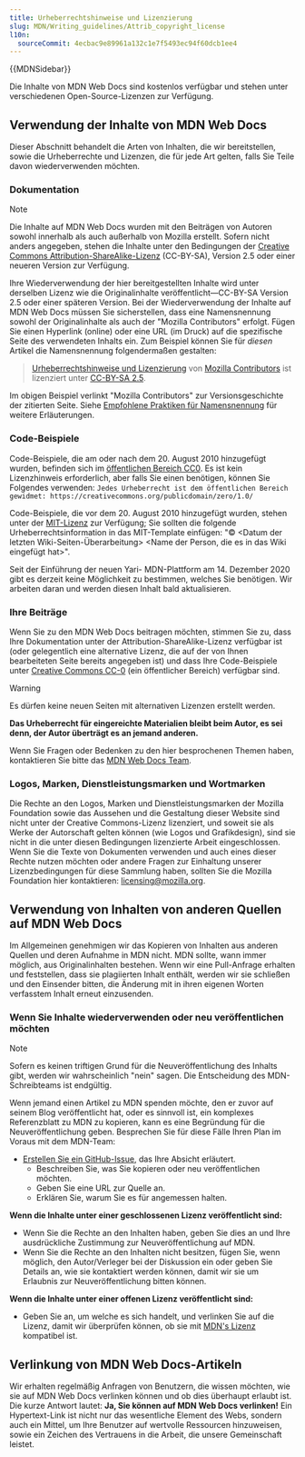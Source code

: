 ```yaml
---
title: Urheberrechtshinweise und Lizenzierung
slug: MDN/Writing_guidelines/Attrib_copyright_license
l10n:
  sourceCommit: 4ecbac9e89961a132c1e7f5493ec94f60dcb1ee4
---
```


{{MDNSidebar}}

Die Inhalte von MDN Web Docs sind kostenlos verfügbar und stehen unter verschiedenen Open-Source-Lizenzen zur Verfügung.

## Verwendung der Inhalte von MDN Web Docs

Dieser Abschnitt behandelt die Arten von Inhalten, die wir bereitstellen, sowie die Urheberrechte und Lizenzen, die für jede Art gelten, falls Sie Teile davon wiederverwenden möchten.

### Dokumentation

> [!NOTE]
> Die Inhalte auf MDN Web Docs wurden mit den Beiträgen von Autoren sowohl innerhalb als auch außerhalb von Mozilla erstellt. Sofern nicht anders angegeben, stehen die Inhalte unter den Bedingungen der [Creative Commons Attribution-ShareAlike-Lizenz](https://creativecommons.org/licenses/by-sa/2.5/) (CC-BY-SA), Version 2.5 oder einer neueren Version zur Verfügung.

Ihre Wiederverwendung der hier bereitgestellten Inhalte wird unter derselben Lizenz wie die Originalinhalte veröffentlicht—CC-BY-SA Version 2.5 oder einer späteren Version. Bei der Wiederverwendung der Inhalte auf MDN Web Docs müssen Sie sicherstellen, dass eine Namensnennung sowohl der Originalinhalte als auch der "Mozilla Contributors" erfolgt. Fügen Sie einen Hyperlink (online) oder eine URL (im Druck) auf die spezifische Seite des verwendeten Inhalts ein. Zum Beispiel können Sie für _diesen_ Artikel die Namensnennung folgendermaßen gestalten:

> [Urheberrechtshinweise und Lizenzierung](/de/docs/MDN/Writing_guidelines/Attrib_copyright_license) von [Mozilla Contributors](/de/docs/MDN/Community/Roles_teams#contributor) ist lizenziert unter [CC-BY-SA 2.5](https://creativecommons.org/licenses/by-sa/2.5/). <!--need to revisit the contributors.txt link-->

Im obigen Beispiel verlinkt "Mozilla Contributors" zur Versionsgeschichte der zitierten Seite. Siehe [Empfohlene Praktiken für Namensnennung](https://wiki.creativecommons.org/wiki/Recommended_practices_for_attribution) für weitere Erläuterungen.

### Code-Beispiele

Code-Beispiele, die am oder nach dem 20. August 2010 hinzugefügt wurden, befinden sich im [öffentlichen Bereich CC0](https://creativecommons.org/publicdomain/zero/1.0/). Es ist kein Lizenzhinweis erforderlich, aber falls Sie einen benötigen, können Sie Folgendes verwenden: `Jedes Urheberrecht ist dem öffentlichen Bereich gewidmet: https://creativecommons.org/publicdomain/zero/1.0/`

Code-Beispiele, die vor dem 20. August 2010 hinzugefügt wurden, stehen unter der [MIT-Lizenz](https://opensource.org/license/mit) zur Verfügung; Sie sollten die folgende Urheberrechtsinformation in das MIT-Template einfügen: "© \<Datum der letzten Wiki-Seiten-Überarbeitung> \<Name der Person, die es in das Wiki eingefügt hat>".

Seit der Einführung der neuen Yari- MDN-Plattform am 14. Dezember 2020 gibt es derzeit keine Möglichkeit zu bestimmen, welches Sie benötigen. Wir arbeiten daran und werden diesen Inhalt bald aktualisieren. <!--do we still need this here?-->

### Ihre Beiträge

Wenn Sie zu den MDN Web Docs beitragen möchten, stimmen Sie zu, dass Ihre Dokumentation unter der Attribution-ShareAlike-Lizenz verfügbar ist (oder gelegentlich eine alternative Lizenz, die auf der von Ihnen bearbeiteten Seite bereits angegeben ist) und dass Ihre Code-Beispiele unter [Creative Commons CC-0](https://creativecommons.org/publicdomain/zero/1.0/) (ein öffentlicher Bereich) verfügbar sind.

> [!WARNING]
> Es dürfen keine neuen Seiten mit alternativen Lizenzen erstellt werden.

**Das Urheberrecht für eingereichte Materialien bleibt beim Autor, es sei denn, der Autor überträgt es an jemand anderen.**

Wenn Sie Fragen oder Bedenken zu den hier besprochenen Themen haben, kontaktieren Sie bitte das [MDN Web Docs Team](/de/docs/MDN/Community/Communication_channels).

### Logos, Marken, Dienstleistungsmarken und Wortmarken

Die Rechte an den Logos, Marken und Dienstleistungsmarken der Mozilla Foundation sowie das Aussehen und die Gestaltung dieser Website sind nicht unter der Creative Commons-Lizenz lizenziert, und soweit sie als Werke der Autorschaft gelten können (wie Logos und Grafikdesign), sind sie nicht in die unter diesen Bedingungen lizenzierte Arbeit eingeschlossen. Wenn Sie die Texte von Dokumenten verwenden und auch eines dieser Rechte nutzen möchten oder andere Fragen zur Einhaltung unserer Lizenzbedingungen für diese Sammlung haben, sollten Sie die Mozilla Foundation hier kontaktieren: [licensing@mozilla.org](mailto:licensing@mozilla.org).

## Verwendung von Inhalten von anderen Quellen auf MDN Web Docs

Im Allgemeinen genehmigen wir das Kopieren von Inhalten aus anderen Quellen und deren Aufnahme in MDN nicht.
MDN sollte, wann immer möglich, aus Originalinhalten bestehen.
Wenn wir eine Pull-Anfrage erhalten und feststellen, dass sie plagiierten Inhalt enthält, werden wir sie schließen und den Einsender bitten, die Änderung mit in ihren eigenen Worten verfasstem Inhalt erneut einzusenden.

### Wenn Sie Inhalte wiederverwenden oder neu veröffentlichen möchten

> [!NOTE]
> Sofern es keinen triftigen Grund für die Neuveröffentlichung des Inhalts gibt, werden wir wahrscheinlich "nein" sagen.
> Die Entscheidung des MDN-Schreibteams ist endgültig.

Wenn jemand einen Artikel zu MDN spenden möchte, den er zuvor auf seinem Blog veröffentlicht hat, oder es sinnvoll ist, ein komplexes Referenzblatt zu MDN zu kopieren, kann es eine Begründung für die Neuveröffentlichung geben. Besprechen Sie für diese Fälle Ihren Plan im Voraus mit dem MDN-Team:

- [Erstellen Sie ein GitHub-Issue](https://github.com/mdn/mdn/issues/new/choose), das Ihre Absicht erläutert.
  - Beschreiben Sie, was Sie kopieren oder neu veröffentlichen möchten.
  - Geben Sie eine URL zur Quelle an.
  - Erklären Sie, warum Sie es für angemessen halten.

**Wenn die Inhalte unter einer geschlossenen Lizenz veröffentlicht sind:**

- Wenn Sie die Rechte an den Inhalten haben, geben Sie dies an und Ihre ausdrückliche Zustimmung zur Neuveröffentlichung auf MDN.
- Wenn Sie die Rechte an den Inhalten nicht besitzen, fügen Sie, wenn möglich, den Autor/Verleger bei der Diskussion ein oder geben Sie Details an, wie sie kontaktiert werden können, damit wir sie um Erlaubnis zur Neuveröffentlichung bitten können.

**Wenn die Inhalte unter einer offenen Lizenz veröffentlicht sind:**

- Geben Sie an, um welche es sich handelt, und verlinken Sie auf die Lizenz, damit wir überprüfen können, ob sie mit [MDN's Lizenz](https://github.com/mdn/content/blob/main/LICENSE.md) kompatibel ist.

## Verlinkung von MDN Web Docs-Artikeln

Wir erhalten regelmäßig Anfragen von Benutzern, die wissen möchten, wie sie auf MDN Web Docs verlinken können und ob dies überhaupt erlaubt ist. Die kurze Antwort lautet: **Ja, Sie können auf MDN Web Docs verlinken!** Ein Hypertext-Link ist nicht nur das wesentliche Element des Webs, sondern auch ein Mittel, um Ihre Benutzer auf wertvolle Ressourcen hinzuweisen, sowie ein Zeichen des Vertrauens in die Arbeit, die unsere Gemeinschaft leistet.
